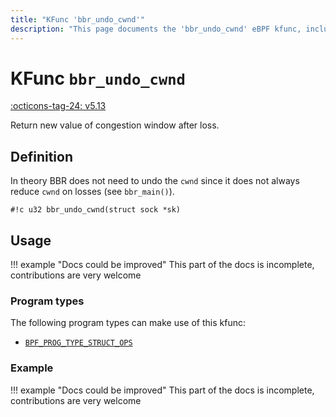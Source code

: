 ```yaml
---
title: "KFunc 'bbr_undo_cwnd'"
description: "This page documents the 'bbr_undo_cwnd' eBPF kfunc, including its definition, usage, program types that can use it, and examples."
---
```

# KFunc `bbr_undo_cwnd`

<!-- [FEATURE_TAG](bbr_undo_cwnd) -->
[:octicons-tag-24: v5.13](https://github.com/torvalds/linux/commit/e78aea8b2170be1b88c96a4d138422986a737336)
<!-- [/FEATURE_TAG] -->

Return new value of congestion window after loss.

## Definition

In theory BBR does not need to undo the `cwnd` since it does not always reduce `cwnd` on losses (see `bbr_main()`).

<!-- [KFUNC_DEF] -->
`#!c u32 bbr_undo_cwnd(struct sock *sk)`
<!-- [/KFUNC_DEF] -->

## Usage

!!! example "Docs could be improved"
    This part of the docs is incomplete, contributions are very welcome

### Program types

The following program types can make use of this kfunc:

<!-- [KFUNC_PROG_REF] -->
- [`BPF_PROG_TYPE_STRUCT_OPS`](../program-type/BPF_PROG_TYPE_STRUCT_OPS.md)
<!-- [/KFUNC_PROG_REF] -->

### Example

!!! example "Docs could be improved"
    This part of the docs is incomplete, contributions are very welcome

